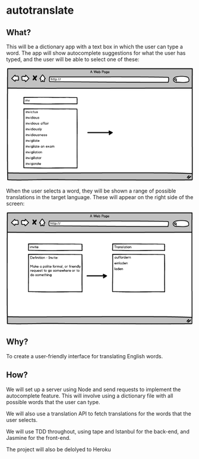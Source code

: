 # autotranslate

## What?
This will be a dictionary app with a text box in which the user can type a word. The app will show autocomplete suggestions for what the user has typed, and the user will be able to select one of these:

![image showing autocompleting](./assets/autocompleting.png)

When the user selects a word, they will be shown a range of possible translations in the target language. These will appear on the right side of the screen:

![image showing translating](./assets/translating.png)

## Why?
To create a user-friendly interface for translating English words.

## How?
We will set up a server using Node and send requests to implement the autocomplete feature. This will involve using a dictionary file with all possible words that the user can type.

We will also use a translation API to fetch translations for the words that the user selects.

We will use TDD throughout, using tape and Istanbul for the back-end, and Jasmine for the front-end.

The project will also be delolyed to Heroku
